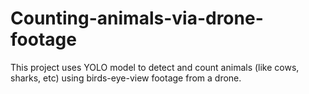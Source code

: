 # Counting-animals-via-drone-footage
This project uses YOLO model to detect and count animals (like cows, sharks, etc) using birds-eye-view footage from a drone.
